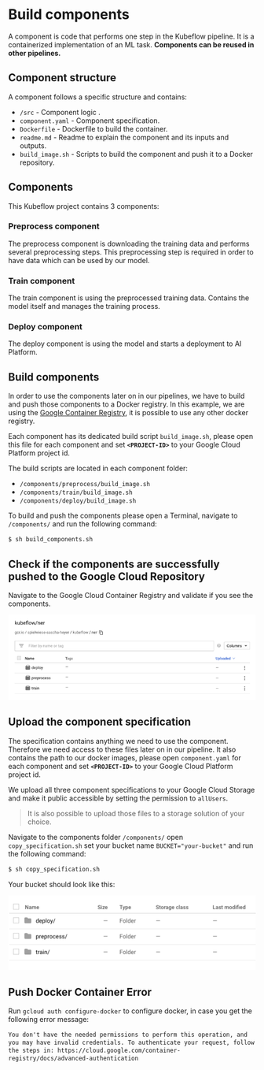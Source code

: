 # Build components

A component is code that performs one step in the Kubeflow pipeline. It is a containerized implementation of an ML task. **Components can be reused in other pipelines.**

## Component structure
A component follows a specific structure and contains:
 
* `/src` - Component logic . 
* `component.yaml` - Component specification. 
* `Dockerfile` - Dockerfile to build the container. 
* `readme.md` - Readme to explain the component and its inputs and outputs. 
* `build_image.sh` - Scripts to build the component and push it to a Docker repository. 

## Components
This Kubeflow project contains 3 components:

### Preprocess component
The preprocess component is downloading the training data and performs several preprocessing steps. This preprocessing step is required in order to have data which can be used by our model. 


### Train component
The train component is using the preprocessed training data. Contains the model itself and manages the training process. 

### Deploy component
The deploy component is using the model and starts a deployment to AI Platform. 

## Build components
In order to use the components later on in our pipelines, we have to build and push those components to a Docker registry. In this example, we are using the 
[Google Container Registry](https://cloud.google.com/container-registry/), it is possible to use any other docker registry. 

Each component has its dedicated build script `build_image.sh`, please open this file for each component and set **`<PROJECT-ID>`** to your Google Cloud Platform project id.

The build scripts are located in each component folder:

* `/components/preprocess/build_image.sh`
* `/components/train/build_image.sh`
* `/components/deploy/build_image.sh`

To build and push the components please open a Terminal, navigate to `/components/` and run the following command:

```bash
$ sh build_components.sh
```

## Check if the components are successfully pushed to the Google Cloud Repository

Navigate to the Google Cloud Container Registry and validate if you see the components. 

![container registry](https://github.com/SaschaHeyer/Named-Entity-Recognition/blob/master/documentation/files/container.png?raw=true)

## Upload the component specification
The specification contains anything we need to use the component. Therefore we need access to these files later on in our pipeline. 
It also contains the path to our docker images, please open `component.yaml` for each component and set **`<PROJECT-ID>`** to your Google Cloud Platform project id.

We upload all three component specifications to your Google Cloud Storage and make it public accessible by setting the permission to `allUsers`.

> It is also possible to upload those files to a storage solution of your choice.

Navigate to the components folder `/components/` open `copy_specification.sh` set your bucket name `BUCKET="your-bucket"` and run the following command:

```bash
$ sh copy_specification.sh
```

Your bucket should look like this:

![container registry](https://github.com/SaschaHeyer/Named-Entity-Recognition/blob/master/documentation/files/bucket.png?raw=true)


## Push Docker Container Error
Run `gcloud auth configure-docker` to configure docker, in case you get the following error message:

```b
You don't have the needed permissions to perform this operation, and you may have invalid credentials. To authenticate your request, follow the steps in: https://cloud.google.com/container-registry/docs/advanced-authentication
```